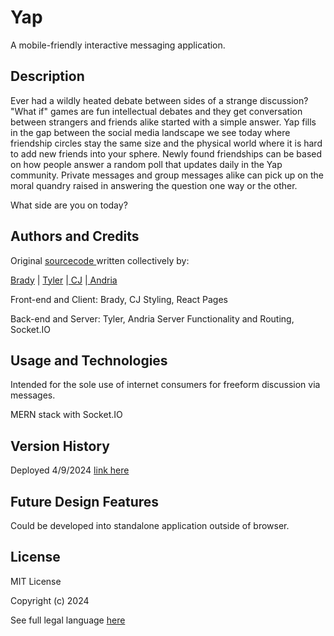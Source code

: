 # Yap 
A mobile-friendly interactive messaging application. 

## Description
Ever had a wildly heated debate between sides of a strange discussion? "What if" games are fun intellectual debates and they get conversation between strangers and friends alike started with a simple answer. Yap fills in the gap between the social media landscape we see today where friendship circles stay the same size and the physical world where it is hard to add new friends into your sphere. Newly found friendships can be based on how people answer a random poll that updates daily in the Yap community. Private messages and group messages alike can pick up on the moral quandry raised in answering the question one way or the other. 

What side are you on today?

## Authors and Credits 
Original <a href="https://github.com/Brady-hash/Yap"> sourcecode </a> written collectively by: 

<a href="https://github.com/Brady-hash">Brady</a> | <a href="https://github.com/tylerpittman23">Tyler</a> |<a href="https://github.com/cjva24"> CJ</a> |<a href="https://github.com/EowynStark"> Andria</a> 

Front-end and Client: Brady, CJ 
Styling, React Pages

Back-end and Server: Tyler, Andria
Server Functionality and Routing, Socket.IO



## Usage and Technologies 
Intended for the sole use of internet consumers for freeform discussion via messages.

MERN stack with Socket.IO 

## Version History
Deployed 4/9/2024
<a href="https://yap-pcfa.onrender.com/"> link here </a>

## Future Design Features 
Could be developed into standalone application outside of browser. 

## License 
MIT License

Copyright (c) 2024

See full legal language [here](./LICENSE)
